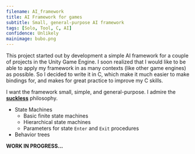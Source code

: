 ```yaml
---
filename: AI_framework
title: AI Framework for games
subtitle: Small, general-purpose AI framework
tags: [Solo, Tool, C, AI]
confidence: Unlikely
mainimage: bubo.png
---
```


This project started out by development a simple AI framework for a couple of projects in the Unity Game Engine. I soon realized that I would like to be able to apply my framework in as many contexts (like other game engines) as possible. So I decided to write it in C, which make it much easier to make bindings for, and makes for great practice to improve my C skills.

I want the framework small, simple, and general-purpose. I admire the __[suckless](https://suckless.org/)__ philosophy.

- State Machines
	- Basic finite state machines
	- Hierarchical state machines
	- Parameters for state `Enter` and `Exit` procedures
- Behavior trees

**WORK IN PROGRESS...**
